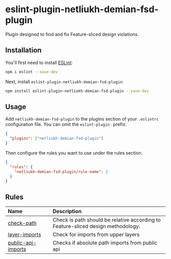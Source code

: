 # eslint-plugin-netliukh-demian-fsd-plugin

Plugin designed to find and fix Feature-sliced design violations.

## Installation

You'll first need to install [ESLint](https://eslint.org/):

```sh
npm i eslint --save-dev
```

Next, install `eslint-plugin-netliukh-demian-fsd-plugin`:

```sh
npm install eslint-plugin-netliukh-demian-fsd-plugin --save-dev
```

## Usage

Add `netliukh-demian-fsd-plugin` to the plugins section of your `.eslintrc` configuration file. You can omit the `eslint-plugin-` prefix:

```json
{
  "plugins": ["netliukh-demian-fsd-plugin"]
}
```

Then configure the rules you want to use under the rules section.

```json
{
  "rules": {
    "netliukh-demian-fsd-plugin/rule-name": 2
  }
}
```

## Rules

<!-- begin auto-generated rules list -->

| Name                                                   | Description                                                                      |
| :----------------------------------------------------- | :------------------------------------------------------------------------------- |
| [check-path](docs/rules/check-path.md)                 | Check is path should be relative according to Feature-sliced design methodology. |
| [layer-imports](docs/rules/layer-imports.md)           | Check for imports from upper layers                                              |
| [public-api-imports](docs/rules/public-api-imports.md) | Checks if absolute path imports from public api                                  |

<!-- end auto-generated rules list -->
